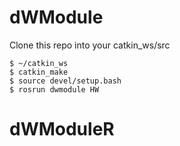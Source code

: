# dWModule
Clone this repo into your catkin_ws/src

```
$ ~/catkin_ws
$ catkin_make
$ source devel/setup.bash
$ rosrun dwmodule HW
```
# dWModuleR
